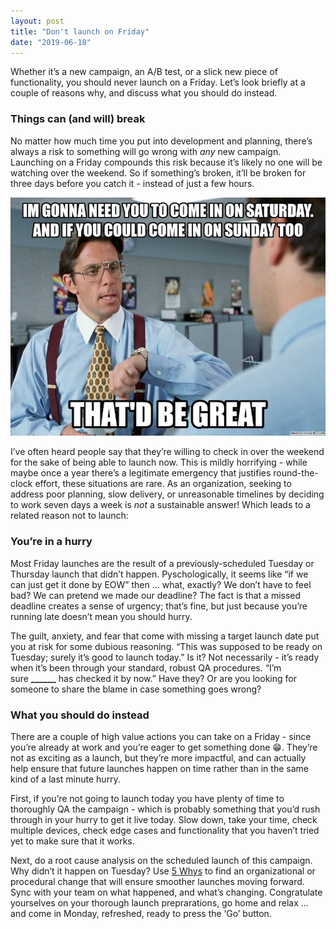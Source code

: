```yaml
---
layout: post
title: "Don't launch on Friday"
date: "2019-06-18"
---
```


Whether it’s a new campaign, an A/B test, or a slick new piece of functionality, you should never launch on a Friday. Let’s look briefly at a couple of reasons why, and discuss what you should do instead.

### Things can (and will) break

No matter how much time you put into development and planning, there’s always a risk to something will go wrong with _any_ new campaign. Launching on a Friday compounds this risk because it’s likely no one will be watching over the weekend. So if something’s broken, it’ll be broken for three days before you catch it - instead of just a few hours.

!["I'm gonna need you to come in on Saturday" image from Office Space](/images/come-in-on-saturday.jpg)

I’ve often heard people say that they’re willing to check in over the weekend for the sake of being able to launch now. This is mildly horrifying - while maybe once a year there’s a legitimate emergency that justifies round-the-clock effort, these situations are rare. As an organization, seeking to address poor planning, slow delivery, or unreasonable timelines by deciding to work seven days a week is _not_ a sustainable answer! Which leads to a related reason not to launch:

### You’re in a hurry

Most Friday launches are the result of a previously-scheduled Tuesday or Thursday launch that didn’t happen. Pyschologically, it seems like “if we can just get it done by EOW” then … what, exactly? We don’t have to feel bad? We can pretend we made our deadline? The fact is that a missed deadline creates a sense of urgency; that’s fine, but just because you’re running late doesn’t mean you should hurry.

The guilt, anxiety, and fear that come with missing a target launch date put you at risk for some dubious reasoning. “This was supposed to be ready on Tuesday; surely it’s good to launch today.” Is it? Not necessarily - it’s ready when it’s been through your standard, robust QA procedures. “I’m sure **\_\_\_\_\_\_** has checked it by now.” Have they? Or are you looking for someone to share the blame in case something goes wrong?

### What you should do instead

There are a couple of high value actions you can take on a Friday - since you’re already at work and you’re eager to get something done 😁. They’re not as exciting as a launch, but they’re more impactful, and can actually help ensure that future launches happen on time rather than in the same kind of a last minute hurry.

First, if you’re not going to launch today you have plenty of time to thoroughly QA the campaign - which is probably something that you’d rush through in your hurry to get it live today. Slow down, take your time, check multiple devices, check edge cases and functionality that you haven’t tried yet to make sure that it works.

Next, do a root cause analysis on the scheduled launch of this campaign. Why didn’t it happen on Tuesday? Use [5 Whys](https://en.wikipedia.org/wiki/5_Whys) to find an organizational or procedural change that will ensure smoother launches moving forward. Sync with your team on what happened, and what’s changing. Congratulate yourselves on your thorough launch preprarations, go home and relax … and come in Monday, refreshed, ready to press the ‘Go’ button.
